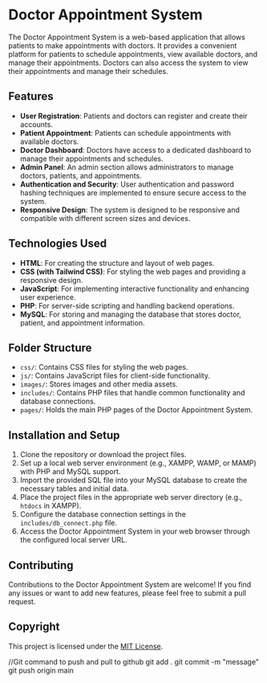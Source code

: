 # Doctor Appointment System

The Doctor Appointment System is a web-based application that allows patients to make appointments with doctors. It provides a convenient platform for patients to schedule appointments, view available doctors, and manage their appointments. Doctors can also access the system to view their appointments and manage their schedules.

## Features

- **User Registration**: Patients and doctors can register and create their accounts.
- **Patient Appointment**: Patients can schedule appointments with available doctors.
- **Doctor Dashboard**: Doctors have access to a dedicated dashboard to manage their appointments and schedules.
- **Admin Panel**: An admin section allows administrators to manage doctors, patients, and appointments.
- **Authentication and Security**: User authentication and password hashing techniques are implemented to ensure secure access to the system.
- **Responsive Design**: The system is designed to be responsive and compatible with different screen sizes and devices.

## Technologies Used

- **HTML**: For creating the structure and layout of web pages.
- **CSS (with Tailwind CSS)**: For styling the web pages and providing a responsive design.
- **JavaScript**: For implementing interactive functionality and enhancing user experience.
- **PHP**: For server-side scripting and handling backend operations.
- **MySQL**: For storing and managing the database that stores doctor, patient, and appointment information.

## Folder Structure

- `css/`: Contains CSS files for styling the web pages.
- `js/`: Contains JavaScript files for client-side functionality.
- `images/`: Stores images and other media assets.
- `includes/`: Contains PHP files that handle common functionality and database connections.
- `pages/`: Holds the main PHP pages of the Doctor Appointment System.

## Installation and Setup

1. Clone the repository or download the project files.
2. Set up a local web server environment (e.g., XAMPP, WAMP, or MAMP) with PHP and MySQL support.
3. Import the provided SQL file into your MySQL database to create the necessary tables and initial data.
4. Place the project files in the appropriate web server directory (e.g., `htdocs` in XAMPP).
5. Configure the database connection settings in the `includes/db_connect.php` file.
6. Access the Doctor Appointment System in your web browser through the configured local server URL.

## Contributing

Contributions to the Doctor Appointment System are welcome! If you find any issues or want to add new features, please feel free to submit a pull request.

## Copyright

This project is licensed under the [MIT License](LICENSE).

//Git command to push and pull to github
git add .
git commit -m "message"
git push origin main
